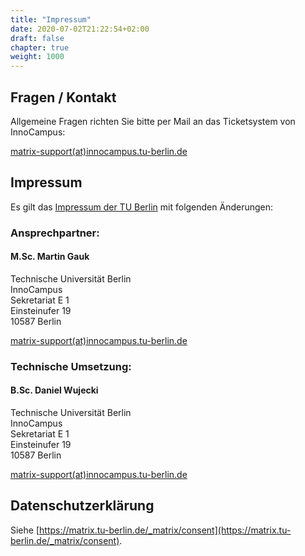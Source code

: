 ```yaml
---
title: "Impressum"
date: 2020-07-02T21:22:54+02:00
draft: false
chapter: true
weight: 1000
---
```

## Fragen / Kontakt

Allgemeine Fragen richten Sie bitte per Mail an das Ticketsystem von InnoCampus:

<a href="mailto:matrix-support@innocampus.tu-berlin.de">matrix-support(at)innocampus.tu-berlin.de</a>

## Impressum

Es gilt das [Impressum der TU Berlin](https://www.tu.berlin/footer/impressum/) mit folgenden Änderungen:

### Ansprechpartner:

#### M.Sc. Martin Gauk

Technische Universität Berlin<br/>
InnoCampus<br/>
Sekretariat E 1<br/>
Einsteinufer 19<br/>
10587 Berlin

<a href="mailto:matrix-support@innocampus.tu-berlin.de">matrix-support(at)innocampus.tu-berlin.de</a>

### Technische Umsetzung:

#### B.Sc. Daniel Wujecki

Technische Universität Berlin<br/>
InnoCampus<br/>
Sekretariat E 1<br/>
Einsteinufer 19<br/>
10587 Berlin

<a href="mailto:matrix-support@innocampus.tu-berlin.de">matrix-support(at)innocampus.tu-berlin.de</a>

## Datenschutzerklärung

Siehe [https://matrix.tu-berlin.de/_matrix/consent](https://matrix.tu-berlin.de/_matrix/consent).
